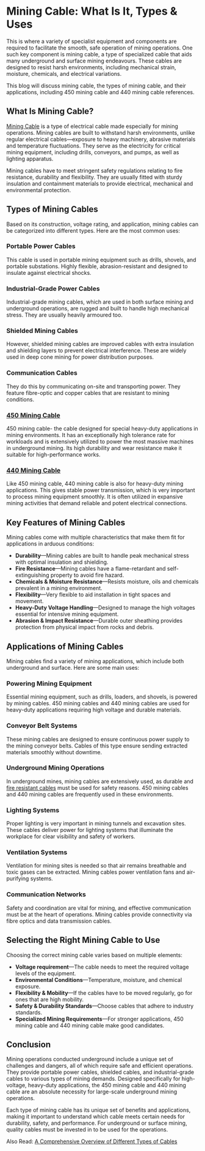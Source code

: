 # Mining Cable: What Is It, Types & Uses

This is where a variety of specialist equipment and components are required to facilitate the smooth, safe operation of mining operations. One such key component is mining cable, a type of specialized cable that aids many underground and surface mining endeavours. These cables are designed to resist harsh environments, including mechanical strain, moisture, chemicals, and electrical variations.

This blog will discuss mining cable, the types of mining cable, and their applications, including 450 mining cable and 440 mining cable references.

## What Is Mining Cable?

[Mining Cable](https://www.znergycable.com/australian-mining-cable/) is a type of electrical cable made especially for mining operations. Mining cables are built to withstand harsh environments, unlike regular electrical cables—exposure to heavy machinery, abrasive materials and temperature fluctuations. They serve as the electricity for critical mining equipment, including drills, conveyors, and pumps, as well as lighting apparatus.

Mining cables have to meet stringent safety regulations relating to fire resistance, durability and flexibility. They are usually fitted with sturdy insulation and containment materials to provide electrical, mechanical and environmental protection.

## Types of Mining Cables

Based on its construction, voltage rating, and application, mining cables can be categorized into different types. Here are the most common uses:

### Portable Power Cables

This cable is used in portable mining equipment such as drills, shovels, and portable substations. Highly flexible, abrasion-resistant and designed to insulate against electrical shocks.

### Industrial-Grade Power Cables

Industrial-grade mining cables, which are used in both surface mining and underground operations, are rugged and built to handle high mechanical stress. They are usually heavily armoured too.

### Shielded Mining Cables

However, shielded mining cables are improved cables with extra insulation and shielding layers to prevent electrical interference. These are widely used in deep cone mining for power distribution purposes.

### Communication Cables

They do this by communicating on-site and transporting power. They feature fibre-optic and copper cables that are resistant to mining conditions.

### [450 Mining Cable](https://www.znergycable.com/australian-mining-cable/)

450 mining cable- the cable designed for special heavy-duty applications in mining environments. It has an exceptionally high tolerance rate for workloads and is extensively utilized to power the most massive machines in underground mining. Its high durability and wear resistance make it suitable for high-performance works.

### [440 Mining Cable](https://www.znergycable.com/australian-mining-cable/)

Like 450 mining cable, 440 mining cable is also for heavy-duty mining applications. This gives stable power transmission, which is very important to process mining equipment smoothly. It is often utilized in expansive mining activities that demand reliable and potent electrical connections.

## Key Features of Mining Cables

Mining cables come with multiple characteristics that make them fit for applications in arduous conditions:

- **Durability**—Mining cables are built to handle peak mechanical stress with optimal insulation and shielding.
- **Fire Resistance**—Mining cables have a flame-retardant and self-extinguishing property to avoid fire hazard.
- **Chemicals & Moisture Resistance**—Resists moisture, oils and chemicals prevalent in a mining environment.
- **Flexibility**—Very flexible to aid installation in tight spaces and movement.
- **Heavy-Duty Voltage Handling**—Designed to manage the high voltages essential for intensive mining equipment.
- **Abrasion & Impact Resistance**—Durable outer sheathing provides protection from physical impact from rocks and debris.

## Applications of Mining Cables

Mining cables find a variety of mining applications, which include both underground and surface. Here are some main uses:

### Powering Mining Equipment

Essential mining equipment, such as drills, loaders, and shovels, is powered by mining cables. 450 mining cables and 440 mining cables are used for heavy-duty applications requiring high voltage and durable materials.

### Conveyor Belt Systems

These mining cables are designed to ensure continuous power supply to the mining conveyor belts. Cables of this type ensure sending extracted materials smoothly without downtime.

### Underground Mining Operations

In underground mines, mining cables are extensively used, as durable and [fire resistant cables](https://www.znergycable.com/fire-retardant-cable/) must be used for safety reasons. 450 mining cables and 440 mining cables are frequently used in these environments.

### Lighting Systems

Proper lighting is very important in mining tunnels and excavation sites. These cables deliver power for lighting systems that illuminate the workplace for clear visibility and safety of workers.

### Ventilation Systems

Ventilation for mining sites is needed so that air remains breathable and toxic gases can be extracted. Mining cables power ventilation fans and air-purifying systems.

### Communication Networks

Safety and coordination are vital for mining, and effective communication must be at the heart of operations. Mining cables provide connectivity via fibre optics and data transmission cables.

## Selecting the Right Mining Cable to Use

Choosing the correct mining cable varies based on multiple elements:

- **Voltage requirement**—The cable needs to meet the required voltage levels of the equipment.
- **Environmental Conditions**—Temperature, moisture, and chemical exposure.
- **Flexibility & Mobility**—If the cables have to be moved regularly, go for ones that are high mobility.
- **Safety & Durability Standards**—Choose cables that adhere to industry standards.
- **Specialized Mining Requirements**—For stronger applications, 450 mining cable and 440 mining cable make good candidates.

## Conclusion

Mining operations conducted underground include a unique set of challenges and dangers, all of which require safe and efficient operations. They provide portable power cables, shielded cables, and industrial-grade cables to various types of mining demands. Designed specifically for high-voltage, heavy-duty applications, the 450 mining cable and 440 mining cable are an absolute necessity for large-scale underground mining operations.

Each type of mining cable has its unique set of benefits and applications, making it important to understand which cable meets certain needs for durability, safety, and performance. For underground or surface mining, quality cables must be invested in to be used for the operations.

Also Read: [A Comprehensive Overview of Different Types of Cables](https://sites.google.com/view/znergycable/a-comprehensive-overview-of-different-types-of-cables?)
